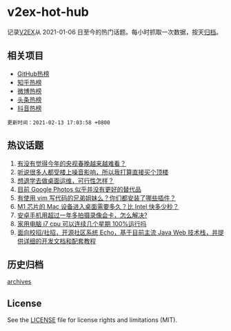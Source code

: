 # v2ex-hot-hub

 记录[V2EX](https://www.v2ex.com/)从 2021-01-06 日至今的热门话题。每小时抓取一次数据，按天[归档](archives)。
 
 ## 相关项目

- [GitHub热榜](https://github.com/lonnyzhang423/github-hot-hub)
- [知乎热榜](https://github.com/lonnyzhang423/zhihu-hot-hub)
- [微博热榜](https://github.com/lonnyzhang423/weibo-hot-hub)
- [头条热榜](https://github.com/lonnyzhang423/toutiao-hot-hub)
- [抖音热榜](https://github.com/lonnyzhang423/douyin-hot-hub)


 `更新时间：2021-02-13 17:03:58 +0800`

## 热议话题

1. [有没有觉得今年的央视春晚越来越难看？](https://www.v2ex.com/t/753112)
1. [听说很多人都受楼上噪音影响，所以我打算直接买个顶楼](https://www.v2ex.com/t/753154)
1. [想退学去做桌面运维，可行性怎样？](https://www.v2ex.com/t/753116)
1. [目前 Google Photos 似乎并没有更好的替代品](https://www.v2ex.com/t/753074)
1. [有使用 vim 写代码的兄弟姐妹么？你们都安装了哪些插件？](https://www.v2ex.com/t/753095)
1. [M1 芯片的 Mac 设备进入桌面需要多久？比 Intel 快多少秒？](https://www.v2ex.com/t/753119)
1. [安卓手机用超过一年多拍摄录像会卡，怎么解决?](https://www.v2ex.com/t/753137)
1. [家用电脑 i7 cpu 可以连续几个星期 100%运行吗](https://www.v2ex.com/t/753163)
1. [面向校招/社招，开源社区系统 Echo，基于目前主流 Java Web 技术栈，并提供详细的开发文档和配套教程](https://www.v2ex.com/t/753088)

## 历史归档

[archives](archives)

## License

See the [LICENSE](LICENSE) file for license rights and limitations (MIT).
